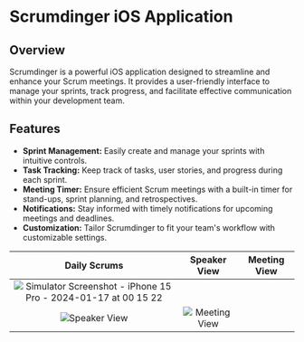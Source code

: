 # Scrumdinger iOS Application

## Overview

Scrumdinger is a powerful iOS application designed to streamline and enhance your Scrum meetings. It provides a user-friendly interface to manage your sprints, track progress, and facilitate effective communication within your development team.

## Features

- **Sprint Management:** Easily create and manage your sprints with intuitive controls.
- **Task Tracking:** Keep track of tasks, user stories, and progress during each sprint.
- **Meeting Timer:** Ensure efficient Scrum meetings with a built-in timer for stand-ups, sprint planning, and retrospectives.
- **Notifications:** Stay informed with timely notifications for upcoming meetings and deadlines.
- **Customization:** Tailor Scrumdinger to fit your team's workflow with customizable settings.


| Daily Scrums                                          | Speaker View                                           | Meeting View                                           |
| :----------------------------------------------------:|:------------------------------------------------------:|:-------------------------------------------------------:|
| ![Simulator Screenshot - iPhone 15 Pro - 2024-01-17 at 00 15 22](https://github.com/sahilkumawat/Scrumdinger-app/assets/73757457/bb4f550b-572c-4cab-872a-afbfffa87736)
 | ![Speaker View](https://github.com/sahilkumawat/Scrumdinger-app/blob/main/assets/73757457/9b24f9da-0337-4480-afc8-4514e5b8c4c1.png) | ![Meeting View]((https://github.com/sahilkumawat/Scrumdinger-app/assets/73757457/cc970104-d1e5-4734-96e2-30380fe11956)) |




